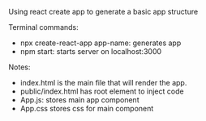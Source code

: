 Using react create app to generate a basic app structure

Terminal commands: 
- npx create-react-app app-name: generates app
- npm start: starts server on localhost:3000

Notes:
- index.html is the main file that will render the app.
- public/index.html has root element to inject code
- App.js: stores main app component
- App.css stores css for main component


